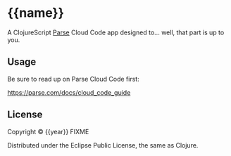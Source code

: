# {{name}}

A ClojureScript [Parse](http://parse.com) Cloud Code app designed
to... well, that part is up to you.

## Usage

Be sure to read up on Parse Cloud Code first:

https://parse.com/docs/cloud_code_guide

## License

Copyright © {{year}} FIXME

Distributed under the Eclipse Public License, the same as Clojure.
